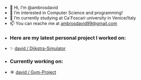 - 👋 Hi, I’m @ambrosdavid
- 👀 I’m interested in Computer Science and programming!
- 🌱 I’m currently studying at Ca'Foscari university in Venice/Italy
- 📫 You can reache me at ambrosdavid99@gmail.com
- ### Here are my latest personal project I worked on:
- ✨ [david / Dijkstra-Simulator](https://github.com/ambrosdavid/Dijkstra-Simulator)
- ### Currently working on:
- ☀️ [david / Gym-Project](https://github.com/ambrosdavid/Gym-Project-Backend)

<!---
ambrosdavid/ambrosdavid is a ✨ special ✨ repository because its `README.md` (this file) appears on your GitHub profile.
You can click the Preview link to take a look at your changes.
--->
